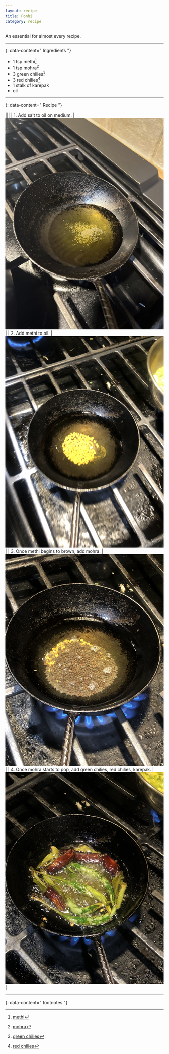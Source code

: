 ```yaml
---
layout: recipe
title: Ponhi
category: recipe
---
```


An essential for almost every recipe. 

---
{: data-content=" Ingredients "}

- 1 tsp methi[^1]
- 1 tsp mohra[^2]
- 3 green chilies[^3]
- 3 red chilies[^4]
- 1 stalk of karepak
- oil

---
{: data-content=" Recipe "}

|<img src="https://raw.githubusercontent.com/abadari3/abadari3.github.io/master/_images/dalmakhani0.jpeg" style="width: 0%;height: 0;">|<img src="https://raw.githubusercontent.com/abadari3/abadari3.github.io/master/_images/dalmakhani0.jpeg" style="width: 0%;height: 0;">|
| 1. Add salt to oil on medium. | <img src="https://raw.githubusercontent.com/abadari3/abadari3.github.io/master/_images/ponhi1.jpeg"> |
| 2. Add methi to oil.  | <img src="https://raw.githubusercontent.com/abadari3/abadari3.github.io/master/_images/ponhi2.jpeg"> |
| 3. Once methi begins to brown, add mohra.  | <img src="https://raw.githubusercontent.com/abadari3/abadari3.github.io/master/_images/ponhi3.jpeg"> |
| 4. Once mohra starts to pop, add green chilies, red chilies, karepak. | <img src="https://raw.githubusercontent.com/abadari3/abadari3.github.io/master/_images/ponhi4.jpeg"> |

---
{: data-content=" footnotes "}

[^1]: [methi](/ingredients#methi)
[^2]: [mohra](/ingredients#mohra)
[^3]: [green chilies](/ingredients#greenchilies)
[^4]: [red chilies](/ingredients#redchilies)
